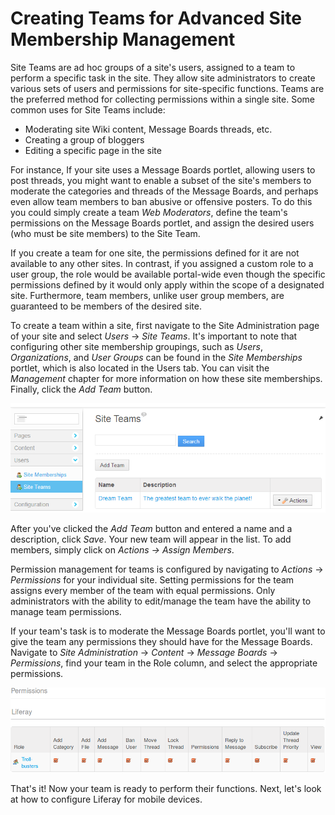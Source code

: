 # Creating Teams for Advanced Site Membership Management [](id=creating-teams-for-advanced-site-membership-management)

Site Teams are ad hoc groups of a site's users, assigned to a team to perform a
specific task in the site. They allow site administrators to create various
sets of users and permissions for site-specific functions. Teams are the
preferred method for collecting permissions within a single site. Some common
uses for Site Teams include:
- Moderating site Wiki content, Message Boards threads, etc.
- Creating a group of bloggers
- Editing a specific page in the site

For instance, If your site uses a Message Boards portlet, allowing users to
post threads, you might want to enable a subset of the site's members to
moderate the categories and threads of the Message Boards, and perhaps even
allow team members to ban abusive or offensive posters. To do this you could
simply create a team *Web Moderators*, define the team's permissions on the
Message Boards portlet, and assign the desired users (who must be site members)
to the Site Team.

If you create a team for one site, the permissions defined for it are not
available to any other sites. In contrast, if you assigned a custom role to a
user group, the role would be available portal-wide even though the specific
permissions defined by it would only apply within the scope of a designated
site. Furthermore, team members, unlike user group members, are guaranteed to be
members of the desired site.

To create a team within a site, first navigate to the Site Administration page
of your site and select *Users* &rarr; *Site Teams*. It's important to note that
configuring other site membership groupings, such as *Users*, *Organizations*,
and *User Groups* can be found in the *Site Memberships* portlet, which is also
located in the Users tab. You can visit the *Management* chapter for more
information on how these site memberships. Finally, click the *Add Team* button.

![Figure 3.26: Creating teams within your site helps your users demonstrate teamwork and collaboration.](../../images/01-creating-a-team.png)

After you've clicked the *Add Team* button and entered a name and a description,
click *Save*. Your new team will appear in the list. To add members, simply
click on *Actions &rarr; Assign Members*.

Permission management for teams is configured by navigating to *Actions* &rarr;
*Permissions* for your individual site. Setting permissions for the team assigns
every member of the team with equal permissions. Only administrators with the
ability to edit/manage the team have the ability to manage team permissions.

If your team's task is to moderate the Message Boards portlet, you'll want to
give the team any permissions they should have for the Message Boards. Navigate
to *Site Administration* &rarr; *Content* &rarr; *Message Boards* &rarr;
*Permissions*, find your team in the Role column, and select the appropriate
permissions. 

![Figure 3.27: The Troll-busters Site Team has unlimited permissions on the Message Boards portlet.](../../images/site-team-permissions-message-boards.png)

That's it! Now your team is ready to perform their functions. Next, let's look
at how to configure Liferay for mobile devices.
